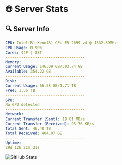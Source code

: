 # 🌐 Server Stats
## 🔍 Server Info
```yaml
CPU: Intel(R) Xeon(R) CPU E5-2699 v4 @ 1332.89MHz
CPU Usage: 0.90%
Cores: 44P | 88T
-----------------------------------
Memory:
Current Usage: 146.09 GB/503.74 GB
Available: 354.22 GB
-----------------------------------
Disk:
Current Usage: 66.58 GB/1.71 TB
Free: 1.56 TB
-----------------------------------
GPU:
No GPU detected
-----------------------------------
Network:
Current Transfer (Sent): 19.61 MB/s
Current Transfer (Received): 93.76 KB/s
Total Sent: 46.48 TB
Total Received: 404.07 GB
-----------------------------------
Uptime:
29d 12h 21m 31s
```
![GitHub Stats](https://img.shields.io/badge/Updated-2025-04-06_09:44:20-blue)